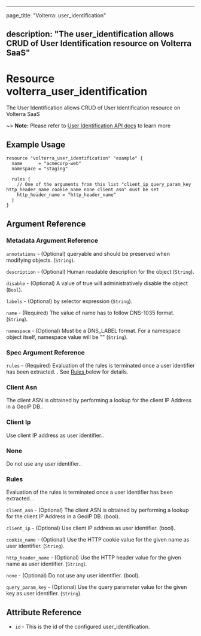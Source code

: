 ---

page_title: "Volterra: user_identification"

description: "The user_identification allows CRUD of User Identification resource on Volterra SaaS"
---------------------------------------------------------------------------------------------------

Resource volterra_user_identification
=====================================

The User Identification allows CRUD of User Identification resource on Volterra SaaS

~> **Note:** Please refer to [User Identification API docs](https://volterra.io/docs/api/user-identification) to learn more

Example Usage
-------------

```hcl
resource "volterra_user_identification" "example" {
  name      = "acmecorp-web"
  namespace = "staging"

  rules {
    // One of the arguments from this list "client_ip query_param_key http_header_name cookie_name none client_asn" must be set
    http_header_name = "http_header_name"
  }
}

```

Argument Reference
------------------

### Metadata Argument Reference

`annotations` - (Optional) queryable and should be preserved when modifying objects. (`String`).

`description` - (Optional) Human readable description for the object (`String`).

`disable` - (Optional) A value of true will administratively disable the object (`Bool`).

`labels` - (Optional) by selector expression (`String`).

`name` - (Required) The value of name has to follow DNS-1035 format. (`String`).

`namespace` - (Optional) Must be a DNS_LABEL format. For a namespace object itself, namespace value will be "" (`String`).

### Spec Argument Reference

`rules` - (Required) Evaluation of the rules is terminated once a user identifier has been extracted. . See [Rules ](#rules) below for details.

### Client Asn

The client ASN is obtained by performing a lookup for the client IP Address in a GeoIP DB..

### Client Ip

Use client IP address as user identifier..

### None

Do not use any user identifier..

### Rules

Evaluation of the rules is terminated once a user identifier has been extracted. .

`client_asn` - (Optional) The client ASN is obtained by performing a lookup for the client IP Address in a GeoIP DB. (bool).

`client_ip` - (Optional) Use client IP address as user identifier. (bool).

`cookie_name` - (Optional) Use the HTTP cookie value for the given name as user identifier. (`String`).

`http_header_name` - (Optional) Use the HTTP header value for the given name as user identifier. (`String`).

`none` - (Optional) Do not use any user identifier. (bool).

`query_param_key` - (Optional) Use the query parameter value for the given key as user identifier. (`String`).

Attribute Reference
-------------------

-	`id` - This is the id of the configured user_identification.
